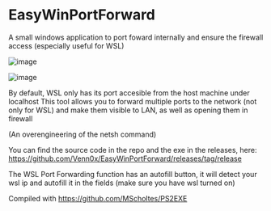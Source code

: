 # EasyWinPortForward
A small windows application to port foward internally and ensure the firewall access (especially useful for WSL)

![image](https://github.com/user-attachments/assets/653771f8-4b9c-45e7-bc67-9460f14d67a3)

![image](https://github.com/user-attachments/assets/9d9e7357-cd72-45ea-a58d-9614fbe231e1)


By default, WSL only has its port accesible from the host machine under localhost
This tool allows you to forward multiple ports to the network (not only for WSL) and make them visible to LAN, as well as opening them in firewall

(An overengineering of the netsh command)

You can find the source code in the repo and the exe in the releases, here: https://github.com/Venn0x/EasyWinPortForward/releases/tag/release

The WSL Port Forwarding function has an autofill button, it will detect your wsl ip and autofill it in the fields (make sure you have wsl turned on)

Compiled with https://github.com/MScholtes/PS2EXE
